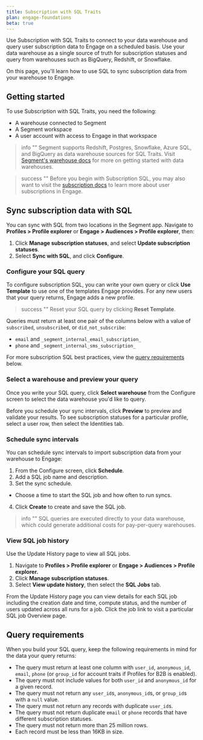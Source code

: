 ```yaml
---
title: Subscription with SQL Traits
plan: engage-foundations
beta: true
---
```


Use Subscription with SQL Traits to connect to your data warehouse and query user subscription data to Engage on a scheduled basis. Use your data warehouse as a single source of truth for subscription statuses and query from warehouses such as BigQuery, Redshift, or Snowflake.

On this page, you'll learn how to use SQL to sync subscription data from your warehouse to Engage.

## Getting started

To use Subscription with SQL Traits, you need the following:
- A warehouse connected to Segment
- A Segment workspace
- A user account with access to Engage in that workspace

> info ""
> Segment supports Redshift, Postgres, Snowflake, Azure SQL, and BigQuery as data warehouse sources for SQL Traits. Visit [Segment's warehouse docs](/docs/connections/storage/warehouses/) for more on getting started with data warehouses.  

> success ""
> Before you begin with Subscription SQL, you may also want to visit the [subscription docs](/docs/engage/user-subscriptions/) to learn more about user subscriptions in Engage.

## Sync subscription data with SQL

You can sync with SQL from two locations in the Segment app. Navigate to **Profiles > Profile explorer** or **Engage > Audiences > Profile explorer**, then:

1. Click **Manage subscription statuses**, and select **Update subscription statuses**.
2. Select **Sync with SQL**, and click **Configure**.

### Configure your SQL query

To configure subscription SQL, you can write your own query or click **Use Template** to use one of the templates Engage provides. For any new users that your query returns, Engage adds a new profile.

> success ""
> Reset your SQL query by clicking **Reset Template**.

Queries must return at least one pair of the columns below with a value of `subscribed`, `unsubscribed`, or `did_not_subscribe`:
- `email` and `_segment_internal_email_subscription_`
- `phone` and `_segment_internal_sms_subscription_`

For more subscription SQL best practices, view the [query requirements](#query-requirements) below.

### Select a warehouse and preview your query

Once you write your SQL query, click **Select warehouse** from the Configure screen to select the data warehouse you'd like to query.

Before you schedule your sync intervals, click **Preview** to preview and validate your results. To see subscription statuses for a particular profile, select a user row, then select the Identities tab.

### Schedule sync intervals

You can schedule sync intervals to import subscription data from your warehouse to Engage:

1. From the Configure screen, click **Schedule**.
2. Add a SQL job name and description.
3. Set the sync schedule.
  - Choose a time to start the SQL job and how often to run syncs.
4. Click **Create** to create and save the SQL job.

> info ""
> SQL queries are executed directly to your data warehouse, which could generate additional costs for pay-per-query warehouses.

### View SQL job history

Use the Update History page to view all SQL jobs.

1. Navigate to **Profiles > Profile explorer** or **Engage > Audiences > Profile explorer.**
2. Click **Manage subscription statuses**.
3. Select **View update history**, then select the **SQL Jobs** tab.

From the Update History page you can view details for each SQL job including the creation date and time, compute status, and the number of users updated across all runs for a job. Click the job link to visit a particular SQL job Overview page.

## Query requirements

When you build your SQL query, keep the following requirements in mind for the data your query returns:

- The query must return at least one column with `user_id`, `anonymous_id`, `email`, `phone` (or `group_id` for account traits if Profiles for B2B is enabled).
- The query must not include values for both `user_id` and `anonymous_id` for a given record.
- The query must not return any `user_id`s, `anonymous_id`s, or `group_id`s with a `null` value.
- The query must not return any records with duplicate `user_id`s.
- The query must not return duplicate `email` or `phone` records that have different subscription statuses.
- The query must not return more than 25 million rows.
- Each record must be less than 16KB in size.
